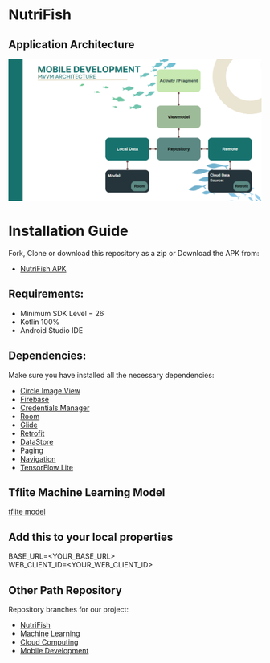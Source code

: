 # NutriFish


## Application Architecture
![view](https://github.com/NutriFish-C241-PS164/NutriFish-C241-PS164-Apps/blob/main/MVVM.png)


# Installation Guide
Fork, Clone or download this repository as a zip or Download the APK from:
- [NutriFish APK](https://github.com/NutriFish-C241-PS164/Nutrifish-C241-PS164-MobileDevelopment/releases/download/v1.0/NutriFish-v1.0.apk)

## Requirements:
- Minimum SDK Level = 26
- Kotlin 100%
- Android Studio IDE
  
## Dependencies:
Make sure you have installed all the necessary dependencies:
- [Circle Image View](https://github.com/hdodenhof/CircleImageView)
- [Firebase](https://firebase.google.com/docs/android/setup)
- [Credentials Manager](https://developer.android.com/identity/sign-in/credential-manager)
- [Room](https://developer.android.com/training/data-storage/room)
- [Glide](https://github.com/bumptech/glide)
- [Retrofit](https://github.com/square/retrofit)
- [DataStore](https://developer.android.com/topic/libraries/architecture/datastore)
- [Paging](https://developer.android.com/topic/libraries/architecture/paging/v3-overview)
- [Navigation](https://developer.android.com/guide/navigation)
- [TensorFlow Lite](https://www.tensorflow.org/lite/android/quickstart)

## Tflite Machine Learning Model
[tflite model]()

## Add this to your local properties
BASE_URL=<YOUR_BASE_URL><br>
WEB_CLIENT_ID=<YOUR_WEB_CLIENT_ID>


## Other Path Repository
Repository branches for our project:
  - [NutriFish](https://github.com/NutriFish-C241-PS164/NutriFish-C241-PS164-Apps)
  - [Machine Learning](https://github.com/NutriFish-C241-PS164/Machine-Learning)
  - [Cloud Computing](https://github.com/NutriFish-C241-PS164/NutriFish-C241-PS164-CloudComputing)
  - [Mobile Development](https://github.com/NutriFish-C241-PS164/Nutrifish-C241-PS164-MobileDevelopment)
